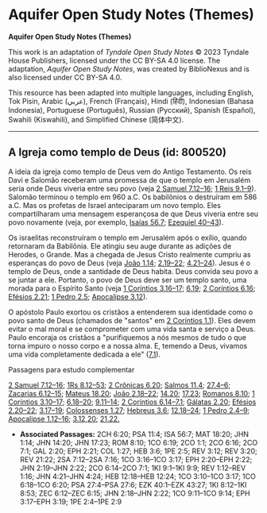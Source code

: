 # Aquifer Open Study Notes (Themes)

**Aquifer Open Study Notes (Themes)**

This work is an adaptation of *Tyndale Open Study Notes* © 2023 Tyndale House Publishers, licensed under the CC BY\-SA 4\.0 license. The adaptation, *Aquifer Open Study Notes*, was created by BiblioNexus and is also licensed under CC BY\-SA 4\.0\.

This resource has been adapted into multiple languages, including English, Tok Pisin, Arabic (عربي), French (Français), Hindi (हिंदी), Indonesian (Bahasa Indonesia), Portuguese (Português), Russian (Русский), Spanish (Español), Swahili (Kiswahili), and Simplified Chinese (简体中文).



--------------------------------

## A Igreja como templo de Deus (id: 800520)

A ideia da igreja como templo de Deus vem do Antigo Testamento. Os reis Davi e Salomão receberam uma promessa de que o templo em Jerusalém seria onde Deus viveria entre seu povo (veja [2 Samuel 7\.12–16](https://ref.ly/2Sam7:12-2Sam7:16); [1 Reis 9\.1–9](https://ref.ly/1Kgs9:1-1Kgs9:9)). Salomão terminou o templo em 960 a.C. Os babilônios o destruíram em 586 a.C. Mas os profetas de Israel anteciparam um novo templo. Eles compartilharam uma mensagem esperançosa de que Deus viveria entre seu povo novamente (veja, por exemplo, [Isaías 56\.7](https://ref.ly/Isa56:7); [Ezequiel 40–43](https://ref.ly/Ezek40:1-Ezek43:27)).

Os israelitas reconstruíram o templo em Jerusalém após o exílio, quando retornaram da Babilônia. Ele atingiu seu auge durante as adições de Herodes, o Grande. Mas a chegada de Jesus Cristo realmente cumpriu as esperanças do povo de Deus (veja [João 1\.14](https://ref.ly/John1:14); [2\.19–22](https://ref.ly/John2:19-John2:22); [4\.21–24](https://ref.ly/John4:21-John4:24)). Jesus é o templo de Deus, onde a santidade de Deus habita. Deus convida seu povo a se juntar a ele. Portanto, o povo de Deus deve ser um templo santo, uma morada para o Espírito Santo (veja [1 Coríntios 3\.16–17](https://ref.ly/1Cor3:16-1Cor3:17); [6\.19](https://ref.ly/1Cor6:19); [2 Coríntios 6\.16](https://ref.ly/2Cor6:16); [Efésios 2\.21](https://ref.ly/Eph2:21); [1 Pedro 2\.5](https://ref.ly/1Pet2:5); [Apocalipse 3\.12](https://ref.ly/Rev3:12)).

O apóstolo Paulo exortou os cristãos a entenderem sua identidade como o povo santo de Deus (chamados de "santos" em [2 Coríntios 1\.1](https://ref.ly/2Cor1:1)). Eles devem evitar o mal moral e se comprometer com uma vida santa e serviço a Deus. Paulo encoraja os cristãos a "purifiquemos a nós mesmos de tudo o que torna impuro o nosso corpo e a nossa alma. E, temendo a Deus, vivamos uma vida completamente dedicada a ele" ([7\.1](https://ref.ly/2Cor7:1)).

Passagens para estudo complementar

[2 Samuel 7\.12–16](https://ref.ly/2Sam7:12-2Sam7:16); [1Rs 8\.12–53](https://ref.ly/1Kgs8:12-1Kgs8:53); [2 Crônicas 6\.20](https://ref.ly/2Chr6:20); [Salmos 11\.4](https://ref.ly/Ps11:4); [27\.4–6](https://ref.ly/Ps27:4-Ps27:6); [Zacarias 6\.12–15](https://ref.ly/Zech6:12-Zech6:15); [Mateus 18\.20](https://ref.ly/Matt18:20); [João 2\.18–22](https://ref.ly/John2:18-John2:22); [14\.20](https://ref.ly/John14:20); [17\.23](https://ref.ly/John17:23); [Romanos 8\.10](https://ref.ly/Rom8:10); [1 Coríntios 3\.10–17](https://ref.ly/1Cor3:10-1Cor3:17); [6\.18–20](https://ref.ly/1Cor6:18-1Cor6:20); [9\.11–14](https://ref.ly/1Cor9:11-1Cor9:14); [2 Coríntios 6\.14–7\.1](https://ref.ly/2Cor6:14-2Cor7:1); [Gálatas 2\.20](https://ref.ly/Gal2:20); [Efésios 2\.20–22](https://ref.ly/Eph2:20-Eph2:22); [3\.17–19](https://ref.ly/Eph3:17-Eph3:19); [Colossenses 1\.27](https://ref.ly/Col1:27); [Hebreus 3\.6](https://ref.ly/Heb3:6); [12\.18–24](https://ref.ly/Heb12:18-Heb12:24); [1 Pedro 2\.4–9](https://ref.ly/1Pet2:4-1Pet2:9); [Apocalipse 1\.12–16](https://ref.ly/Rev1:12-Rev1:16); [3\.12](https://ref.ly/Rev3:12),[20](https://ref.ly/Rev3:20); [21\.22\.](https://ref.ly/Rev21:22)

* **Associated Passages:** 2CH 6:20; PSA 11:4; ISA 56:7; MAT 18:20; JHN 1:14; JHN 14:20; JHN 17:23; ROM 8:10; 1CO 6:19; 2CO 1:1; 2CO 6:16; 2CO 7:1; GAL 2:20; EPH 2:21; COL 1:27; HEB 3:6; 1PE 2:5; REV 3:12; REV 3:20; REV 21:22; 2SA 7:12–2SA 7:16; 1CO 3:16–1CO 3:17; EPH 2:20–EPH 2:22; JHN 2:19–JHN 2:22; 2CO 6:14–2CO 7:1; 1KI 9:1–1KI 9:9; REV 1:12–REV 1:16; JHN 4:21–JHN 4:24; HEB 12:18–HEB 12:24; 1CO 3:10–1CO 3:17; 1CO 6:18–1CO 6:20; PSA 27:4–PSA 27:6; EZK 40:1–EZK 43:27; 1KI 8:12–1KI 8:53; ZEC 6:12–ZEC 6:15; JHN 2:18–JHN 2:22; 1CO 9:11–1CO 9:14; EPH 3:17–EPH 3:19; 1PE 2:4–1PE 2:9

